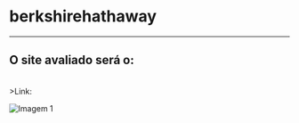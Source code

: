 # **berkshirehathaway**

-------------------------------------------------

<h2>O site avaliado será o: </h2>
<br>
>Link: <https://www.berkshirehathaway.com>

![Imagem 1](https://raw.githubusercontent.com/Interacao-Humano-Computador/2020.2-Grupo5/main/Imagens/BHHS_Lockup_LogoQuality_Seal.jpg)
